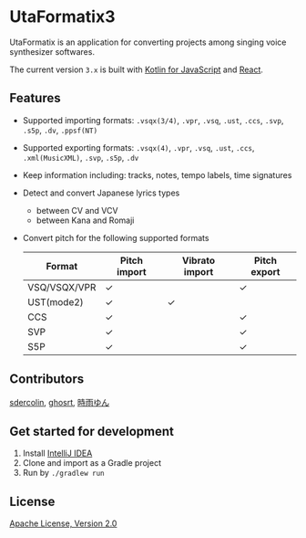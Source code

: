 # UtaFormatix3

UtaFormatix is an application for converting projects among singing voice synthesizer softwares.

The current version `3.x` is built with [Kotlin for JavaScript](https://kotlinlang.org/docs/reference/js-overview.html) and [React](https://github.com/facebook/react).

## Features

- Supported importing formats: `.vsqx(3/4)`, `.vpr`, `.vsq`, `.ust`, `.ccs`, `.svp`, `.s5p`, `.dv`, `.ppsf(NT)`
- Supported exporting formats: `.vsqx(4)`, `.vpr`, `.vsq`, `.ust`, `.ccs`, `.xml(MusicXML)`, `.svp`, `.s5p`, `.dv`
- Keep information including: tracks, notes, tempo labels, time signatures
- Detect and convert Japanese lyrics types
  - between CV and VCV
  - between Kana and Romaji
- Convert pitch for the following supported formats
  
  |    Format    | Pitch import | Vibrato import | Pitch export | 
  | ------------ | ------------ | -------------- | ------------ |
  | VSQ/VSQX/VPR |       ✓      |                |       ✓      |
  |  UST(mode2)  |       ✓      |        ✓       |              |
  |     CCS      |       ✓      |                |       ✓      |
  |     SVP      |       ✓      |                |       ✓      |
  |     S5P      |       ✓      |                |       ✓      |
  
## Contributors

[sdercolin](https://github.com/sdercolin), [ghosrt](https://github.com/ghosrt), [時雨ゆん](https://twitter.com/Yun_Shigure)

## Get started for development
1. Install [IntelliJ IDEA](https://www.jetbrains.com/idea/)
2. Clone and import as a Gradle project
3. Run by `./gradlew run`

## License
[Apache License, Version 2.0](https://github.com/sdercolin/utaformatix3/blob/master/LICENSE.md)
